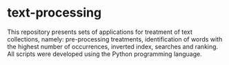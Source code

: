 # text-processing
This repository presents sets of applications for treatment of text collections, namely: pre-processing treatments, identification of words with the highest number of occurrences, inverted index, searches and ranking. All scripts were developed using the Python programming language.
